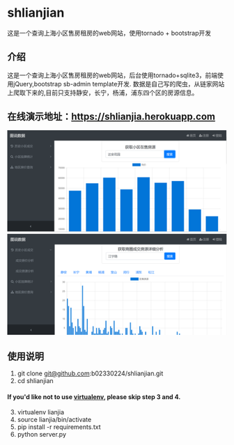 # shlianjian
这是一个查询上海小区售房租房的web网站，使用tornado + bootstrap开发

## 介绍
这是一个查询上海小区售房租房的web网站，后台使用tornado+sqlite3，前端使用jQuery,bootstrap sb-admin template开发.
数据是自己写的爬虫，从链家网站上爬取下来的,目前只支持静安，长宁，杨浦，浦东四个区的房源信息。

## 在线演示地址：https://shlianjia.herokuapp.com

![](https://github.com/b02330224/shlianjian/blob/master/zsfy.png)
![](https://github.com/b02330224/shlianjian/blob/master/sqfx.png)


## 使用说明
1. git clone git@github.com:b02330224/shlianjian.git
2. cd shlianjian
#### If you'd like not to use [virtualenv](https://virtualenv.pypa.io/en/stable/), please skip step 3 and 4.
3. virtualenv lianjia
4. source lianjia/bin/activate
5. pip install -r requirements.txt
6. python server.py
